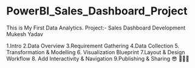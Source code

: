 # PowerBI_Sales_Dashboard_Project
This is My First Data Analytics.
Project:- Sales Dashboard Development
Mukesh Yadav

1.Intro
2.Data Overview
3.Requirement Gathering
4.Data Collection
5. Transformation & Modelling
6. Visualization Blueprint
7.Layout & Design Workflow
8. Add Interactivity & Navigation
9.Publishing & Sharing
😎 🙋🏼‍♂️
